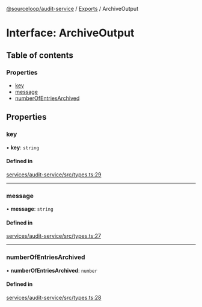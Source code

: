 [@sourceloop/audit-service](../README.md) / [Exports](../modules.md) / ArchiveOutput

# Interface: ArchiveOutput

## Table of contents

### Properties

- [key](ArchiveOutput.md#key)
- [message](ArchiveOutput.md#message)
- [numberOfEntriesArchived](ArchiveOutput.md#numberofentriesarchived)

## Properties

### key

• **key**: `string`

#### Defined in

[services/audit-service/src/types.ts:29](https://github.com/sourcefuse/loopback4-microservice-catalog/blob/53060ad88/services/audit-service/src/types.ts#L29)

___

### message

• **message**: `string`

#### Defined in

[services/audit-service/src/types.ts:27](https://github.com/sourcefuse/loopback4-microservice-catalog/blob/53060ad88/services/audit-service/src/types.ts#L27)

___

### numberOfEntriesArchived

• **numberOfEntriesArchived**: `number`

#### Defined in

[services/audit-service/src/types.ts:28](https://github.com/sourcefuse/loopback4-microservice-catalog/blob/53060ad88/services/audit-service/src/types.ts#L28)
